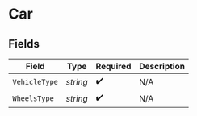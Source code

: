 # Car


## Fields

| Field              | Type               | Required           | Description        |
| ------------------ | ------------------ | ------------------ | ------------------ |
| `VehicleType`      | *string*           | :heavy_check_mark: | N/A                |
| `WheelsType`       | *string*           | :heavy_check_mark: | N/A                |